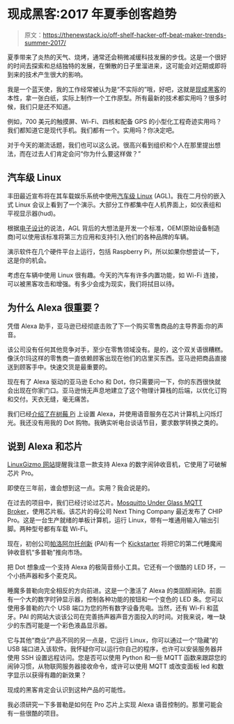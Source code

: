# 现成黑客:2017 年夏季创客趋势

> 原文：<https://thenewstack.io/off-shelf-hacker-off-beat-maker-trends-summer-2017/>

夏季带来了炎热的天气、烧烤，通常还会稍微减缓科技发展的步伐。这是一个很好的时间去探索和总结独特的发展，在懒散的日子里溜进来，这可能会对近期或即将到来的技术产生很大的影响。

我是一个蓝天使，我的工作经常被认为是“不实际的”哦，好吧，这就是[现成黑客](/tag/off-the-shelf-hacker/)的本性，拿一张白纸，实际上制作一个工作原型。所有最新的技术都实用吗？很多时候，我们只是还不知道。

例如，700 美元的触摸屏、Wi-Fi、四核和配备 GPS 的小型化工程奇迹实用吗？我们都知道它是现代手机。我们都有一个。实用吗？你决定吧。

对于今天的潮流话题，我们也可以这么说。很高兴看到组织和个人在那里提出想法，而在过去人们肯定会问“你为什么要这样做？”

## 汽车级 Linux

丰田最近宣布将在其车载娱乐系统中使用[汽车级 Linux](https://www.automotivelinux.org/) (AGL)。我在二月份的嵌入式 Linux 会议上看到了一个演示。大部分工作都集中在人机界面上，如仪表组和平视显示器(hud)。

根据[电子设计](http://www.electronicdesign.com/automotive/toyota-including-automotive-grade-linux-platform-2018-camry)的说法，AGL 背后的大想法是开发一个标准，OEM(原始设备制造商)可以使用该标准将第三方应用和支持引入他们的各种品牌的车辆。

演示软件在几个硬件平台上运行，包括 Raspberry Pi，所以如果你想尝试一下，这是你的机会。

考虑在车辆中使用 Linux 很有趣。今天的汽车有许多内置功能，如 Wi-Fi 连接，可以被黑客攻击和增强。有多少会成为现实，我们将拭目以待。

## 为什么 Alexa 很重要？

凭借 Alexa 助手，亚马逊已经彻底击败了下一个购买零售商品的主导界面:你的声音。

该公司没有任何其他竞争对手，至少在零售领域没有。是的，这个双关语很糟糕。像沃尔玛这样的零售商一直依赖顾客出现在他们的店里买东西。亚马逊把商品直接送到顾客手中。快速交货是最重要的。

现在有了 Alexa 驱动的亚马逊 Echo 和 Dot，你只需要问一下，你的东西很快就会出现在你家门口。亚马逊悄无声息地建立了这个物理计算栈的后端，以优化订购和交付。天衣无缝，毫无痛苦。

我们已经[介绍了在树莓 Pi](https://thenewstack.io/off-shelf-hacker-virtual-physical-alexa-using-3-internet-services/) 上设置 Alexa，并使用语音服务在芯片计算机上闪烁灯光。我还没有用我的 Dot 购物。我确实听电台谈话节目，要求数学转换之类的。

## 说到 Alexa 和芯片

[LinuxGizmo 网站](http://linuxgizmos.com/alexa-ready-digital-alarm-clock-radio-runs-on-hackable-chip-pro/)提醒我注意一款支持 Alexa 的数字闹钟收音机，它使用了可破解芯片 Pro。

即使在三年前，谁会想到这一点。实用？我会说是的。

在过去的项目中，我们已经讨论过芯片。[Mosquitto Under Glass MQTT Broker](https://thenewstack.io/off-shelf-hacker-mosquitto-glass/)，使用芯片板。该芯片的母公司 Next Thing Company 最近发布了 CHIP Pro。这是一台生产就绪的单板计算机，运行 Linux，带有一堆通用输入/输出引脚。两种型号都有车载 Wi-Fi。

现在，初创公司[帕洛阿尔托创新](https://www.paloaltoinnovation.com/) (PAI)有一个 [Kickstarter](https://www.kickstarter.com/projects/paloaltoinnovation/sandman-doppler-the-worlds-best-alarm-clock?utm_source=PAI) 将把它的第二代睡魔闹钟收音机“多普勒”推向市场。

把 Dot 想象成一个支持 Alexa 的极简音频小工具。它还有一个很酷的 LED 环，一个小扬声器和多个麦克风。

睡魔多普勒向完全相反的方向前进。这是一个激活了 Alexa 的类固醇闹钟。前面有一个大的数字时钟显示器，控制各种功能的按钮和一个变色的 LED 条。您可以使用多普勒的六个 USB 端口为您的所有数字设备充电。当然，还有 Wi-Fi 和蓝牙。PAI 的网站大谈该公司在完善扬声器声音方面投入的时间。对我来说，唯一缺少的东西可能是一个彩色液晶显示器。

它与其他“商业”产品不同的另一点是，它运行 Linux，你可以通过一个“隐藏”的 USB 端口进入该软件。我怀疑你可以运行你自己的程序，也许可以安装服务器并使用 SSH 设置远程访问。您是否可以使用 Python 和一些 MQTT 函数来跟踪您的闹钟习惯，从物联网服务器接收命令，或许可以使用 MQTT 或改变面板 led 和数字显示以获得有趣的新效果？

现成的黑客肯定会认识到这种产品的可能性。

我必须研究一下多普勒是如何在 Pro 芯片上实现 Alexa 语音控制的。那里可能会有一些很酷的项目。

<svg xmlns:xlink="http://www.w3.org/1999/xlink" viewBox="0 0 68 31" version="1.1"><title>Group</title> <desc>Created with Sketch.</desc></svg>